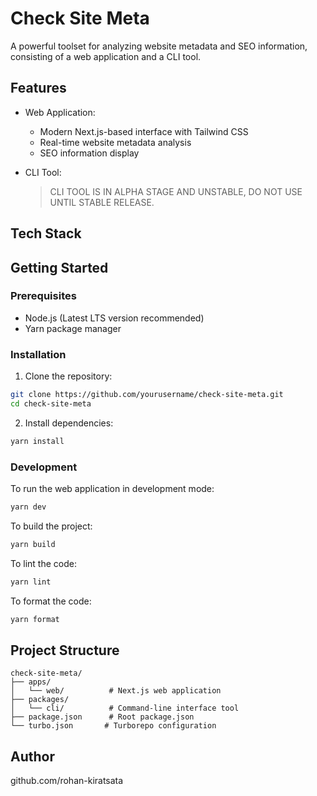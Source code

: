 # Check Site Meta

A powerful toolset for analyzing website metadata and SEO information, consisting of a web application and a CLI tool.

## Features

- Web Application:

  - Modern Next.js-based interface with Tailwind CSS
  - Real-time website metadata analysis
  - SEO information display

- CLI Tool:
  > CLI TOOL IS IN ALPHA STAGE AND UNSTABLE, DO NOT USE UNTIL STABLE RELEASE.

## Tech Stack

## Getting Started

### Prerequisites

- Node.js (Latest LTS version recommended)
- Yarn package manager

### Installation

1. Clone the repository:

```bash
git clone https://github.com/yourusername/check-site-meta.git
cd check-site-meta
```

2. Install dependencies:

```bash
yarn install
```

### Development

To run the web application in development mode:

```bash
yarn dev
```

To build the project:

```bash
yarn build
```

To lint the code:

```bash
yarn lint
```

To format the code:

```bash
yarn format
```

## Project Structure

```
check-site-meta/
├── apps/
│   └── web/          # Next.js web application
├── packages/
│   └── cli/          # Command-line interface tool
├── package.json      # Root package.json
└── turbo.json       # Turborepo configuration
```

## Author

github.com/rohan-kiratsata
